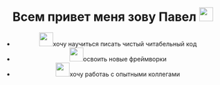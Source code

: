 <h1 align="center">Всем привет меня зову Павел
<img src="https://github.com/blackcater/blackcater/raw/main/images/Hi.gif" height="32"/></h1>
<ul align="center">
  <li><img src="https://github.com/blackcater/blackcater/raw/main/images/Hi.gif" height="32"/></h1>хочу научиться писать чистый читабельный код</li>
  <li><img src="https://github.com/blackcater/blackcater/raw/main/images/Hi.gif" height="32"/></h1>освоить новые фреймворки</li>
  <li><img src="https://github.com/blackcater/blackcater/raw/main/images/Hi.gif" height="32"/></h1>хочу работаь с опытными коллегами</li>
 </ul>
